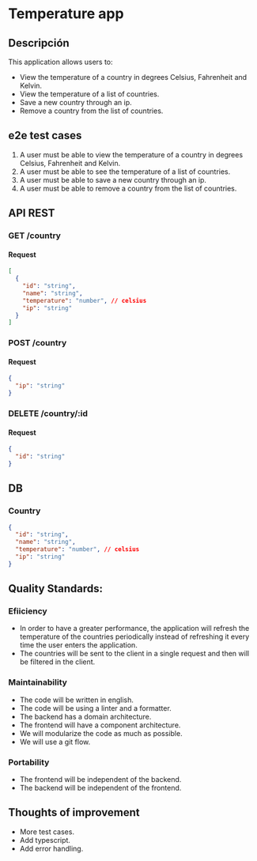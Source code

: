 # Temperature app

## Descripción

This application allows users to:

- View the temperature of a country in degrees Celsius, Fahrenheit and Kelvin.
- View the temperature of a list of countries.
- Save a new country through an ip.
- Remove a country from the list of countries.

## e2e test cases

1. A user must be able to view the temperature of a country in degrees Celsius, Fahrenheit and Kelvin.
2. A user must be able to see the temperature of a list of countries.
3. A user must be able to save a new country through an ip.
4. A user must be able to remove a country from the list of countries.

## API REST

### GET /country

#### Request

```json
[
  {
    "id": "string",
    "name": "string",
    "temperature": "number", // celsius
    "ip": "string"
  }
]
```

### POST /country

#### Request

```json
{
  "ip": "string"
}
```

### DELETE /country/:id

#### Request

```json
{
  "id": "string"
}
```

## DB

### Country

```json
{
  "id": "string",
  "name": "string",
  "temperature": "number", // celsius
  "ip": "string"
}
```

## Quality Standards:

### Efiiciency

- In order to have a greater performance, the application will refresh the temperature of the countries periodically instead of refreshing it every time the user enters the application.
- The countries will be sent to the client in a single request and then will be filtered in the client.

### Maintainability

- The code will be written in english.
- The code will be using a linter and a formatter.
- The backend has a domain architecture.
- The frontend will have a component architecture.
- We will modularize the code as much as possible.
- We will use a git flow.

### Portability

- The frontend will be independent of the backend.
- The backend will be independent of the frontend.

## Thoughts of improvement

- More test cases.
- Add typescript.
- Add error handling.

